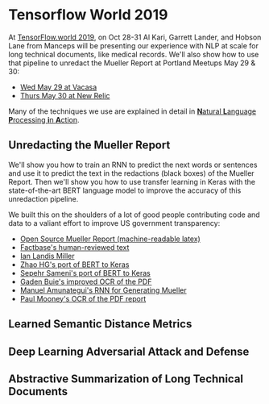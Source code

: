 # Tensorflow World 2019

At [TensorFlow.world 2019](https://conferences.oreilly.com/tensorflow/tf-ca), on Oct 28-31 Al Kari, Garrett Lander, and Hobson Lane from Manceps will be presenting our experience with NLP at scale for long technical documents, like medical records. We'll also show how to use that pipeline to unredact the Mueller Report at Portland Meetups May 29 & 30:

- [Wed May 29 at Vacasa](http://bit.ly/tfnw-052919)
- [Thurs May 30 at New Relic](https://www.meetup.com/pdxpython/events/gmxlbqyzhbfc)

Many of the techniques we use are explained in detail in [**N**atural **L**anguage **P**rocessing **i**n **A**ction](http://bit.ly/npia-py). 

## Unredacting the Mueller Report

We'll show you how to train an RNN to predict the next words or sentences and use it to predict the text in the redactions (black boxes) of the Mueller Report. Then we'll show you how to use transfer learning in Keras with the state-of-the-art BERT language model to improve the accuracy of this unredaction pipeline.

We built this on the shoulders of a lot of good people contributing code and data to a valiant effort to improve US government transparency:

- [Open Source Mueller Report (machine-readable latex)](http://opensourcemuellerreport.com/)
- [Factbase's human-reviewed text](https://f2.link/mr-sheet)
- [Ian Landis Miller](https://github.com/iandennismiller/mueller-report)
- [Zhao HG's port of BERT to Keras](https://github.com/CyberZHG/keras-bert)
- [Sepehr Sameni's port of BERT to Keras](https://github.com/Separius/BERT-keras)
- [Gaden Buie's improved OCR of the PDF](https://github.com/totalgood/gadenbuie-mueller-report)
- [Manuel Amunategui's RNN for Generating Mueller](http://www.viralml.com/video-content.html?v=_DexQhQB8uI&Title=Generate%20Robert%20Mueller%20with%20TF%202.0,%20Keras,%20GRU,%20TPU,%20For%20Free%20and%20Under%205%20Minutes)
- [Paul Mooney's OCR of the PDF report](https://www.kaggle.com/paultimothymooney/mueller-report)

## Learned Semantic Distance Metrics

## Deep Learning Adversarial Attack and Defense

## Abstractive Summarization of Long Technical Documents
